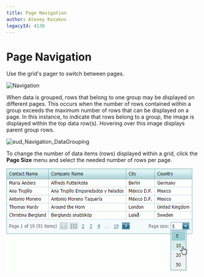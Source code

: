 ```yaml
---
title: Page Navigation
author: Alexey Kazakov
legacyId: 4130
---
```

# Page Navigation
Use the grid's pager to switch between pages.

![Navigation](../../../images/img7295.png)

When data is grouped, rows that belong to one group may be displayed on different pages. This occurs when the number of rows contained within a group exceeds the maximum number of rows that can be displayed on a page. In this instance, to indicate that rows belong to a group, the  image is displayed within the top data row(s). Hovering over this image displays parent group rows.

![eud_Navigation_DataGrouping](../../../images/img9164.png)


To change the number of data items (rows) displayed within a grid, click the **Page Size** menu and select the needed number of rows per page.

![ASPxGridView_page_size.png](../../../images/img17834.png)